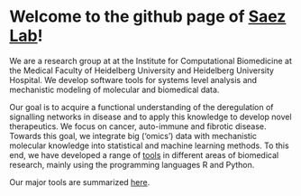 # Welcome to the github page of [Saez Lab](https://www.saezlab.org)!

We are   a research group at at the Institute for Computational Biomedicine at the Medical Faculty of Heidelberg University and Heidelberg University Hospital. We develop software tools for systems level analysis and mechanistic modeling of molecular and biomedical data.

Our goal is to acquire a functional understanding of the deregulation of
signalling networks in disease and to apply this knowledge to develop novel
therapeutics. We focus on cancer, auto-immune and fibrotic disease. Towards
this goal, we integrate big (‘omics’) data with mechanistic molecular knowledge
into statistical and machine learning methods. To this end, we have developed
a range of [tools](https://saezlab.org/?#tools) in different areas of biomedical research, mainly using the
programming languages R and Python.

Our major tools are summarized [here](https://saezlab.org/?#tools).

